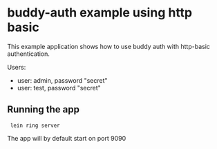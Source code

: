 # buddy-auth example using http basic

This example application shows how to use buddy auth with http-basic authentication.

Users:
* user: admin, password "secret"
* user: test, password "secret"


## Running the app

``` lein ring server```

The app will by default start on port 9090
